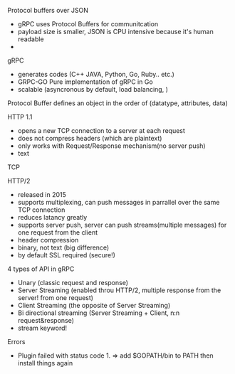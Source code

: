 Protocol buffers over JSON
- gRPC uses Protocol Buffers for communitcation
- payload size is smaller, JSON is CPU intensive because it's human readable
-


gRPC
- generates codes (C++ JAVA, Python, Go, Ruby.. etc.)
- GRPC-GO Pure implementation of gRPC in Go
- scalable (asyncronous by default, load balancing, )

Protocol Buffer defines an object in the order of (datatype, attributes, data)


HTTP 1.1
- opens a new TCP connection to a server at each request
- does not compress headers (which are plaintext)
- only works with Request/Response mechanism(no server push)
- text

TCP

HTTP/2
- released in 2015
- supports multiplexing, can push messages in parrallel over the same TCP connection
- reduces latancy greatly
- supports server push, server can push streams(multiple messages) for one request from the client
- header compression
- binary, not text (big difference)
- by default SSL required (secure!)

 4 types of API in gRPC
 - Unary (classic request and response)
 - Server Streaming (enabled throu HTTP/2, multiple response from the server! from one request)
 - Client Streaming (the opposite of Server Streaming)
 - Bi directional streaming (Server Streaming + Client, n:n request&response)
 - stream keyword!

Errors
- Plugin failed with status code 1.
=> add $GOPATH/bin to PATH then install things again




